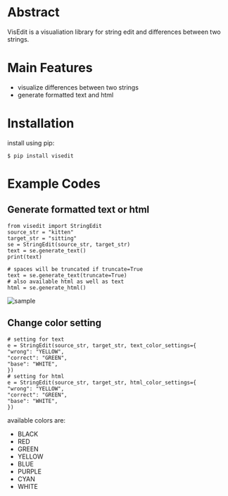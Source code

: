 # Abstract
VisEdit is a visualiation library for string edit and differences between two strings.

# Main Features

* visualize differences between two strings
* generate formatted text and html


# Installation

install using pip:

```
$ pip install visedit
```

# Example Codes

## Generate formatted text or html

```
from visedit import StringEdit
source_str = "kitten"
target_str = "sitting"
se = StringEdit(source_str, target_str)
text = se.generate_text()
print(text)

# spaces will be truncated if truncate=True
text = se.generate_text(truncate=True)
# also available html as well as text
html = se.generate_html()
```

![sample](https://user-images.githubusercontent.com/39693776/137411669-df70cfc8-44b7-4928-b6c9-e29deb9974aa.png)

## Change color setting

```
# setting for text
e = StringEdit(source_str, target_str, text_color_settings={
"wrong": "YELLOW",
"correct": "GREEN",
"base": "WHITE",
})
# setting for html
e = StringEdit(source_str, target_str, html_color_settings={
"wrong": "YELLOW",
"correct": "GREEN",
"base": "WHITE",
})
```

available colors are:

* BLACK
* RED
* GREEN
* YELLOW
* BLUE
* PURPLE
* CYAN
* WHITE
